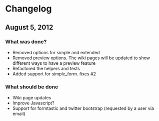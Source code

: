 # Changelog

## August 5, 2012

### What was done?

* Removed options for simple and extended
* Removed preview options. The wiki pages will be updated to show different ways to have a preview feature
* Refactored the helpers and tests
* Added support for simple_form. fixes #2

### What should be done

* Wiki page updates
* Improve Javascript?
* Support for formtastic and twitter bootstrap (requested by a user via email)

